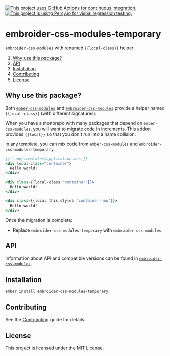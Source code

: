 [![This project uses GitHub Actions for continuous integration.](https://github.com/ijlee2/embroider-css-modules/actions/workflows/ci.yml/badge.svg)](https://github.com/ijlee2/embroider-css-modules/actions/workflows/ci.yml)
[![This project is using Percy.io for visual regression testing.](https://percy.io/static/images/percy-badge.svg)](https://percy.io/Isaac/embroider-css-modules)

# embroider-css-modules-temporary

`embroider-css-modules` with renamed `{{local-class}}` helper

1. [Why use this package?](#why-use-this-package)
1. [API](#api)
1. [Installation](#installation)
1. [Contributing](#contributing)
1. [License](#license)


## Why use this package?

Both [`ember-css-modules`](https://github.com/salsify/ember-css-modules) and [`embroider-css-modules`](../embroider-css-modules) provide a helper named `{{local-class}}` (with different signatures).

When you have a monorepo with many packages that depend on `ember-css-modules`, you will want to migrate code in increments. This addon provides `{{local}}` so that you don't run into a name collision.

In any template, you can mix code from `ember-css-modules` and `embroider-css-modules-temporary`.


```hbs
{{! app/templates/application.hbs }}
<div local-class="container">
  Hello world!
</div>

<div class={{local-class "container"}}>
  Hello world!
</div>

<div class={{local this.styles "container-new"}}>
  Hello world!
</div>
```

Once the migration is complete:

- Replace `embroider-css-modules-temporary` with `embroider-css-modules`


## API

Information about API and compatible versions can be found in [`embroider-css-modules`](../embroider-css-modules).


## Installation

```sh
ember install embroider-css-modules-temporary
```


## Contributing

See the [Contributing](../../CONTRIBUTING.md) guide for details.


## License

This project is licensed under the [MIT License](LICENSE.md).
